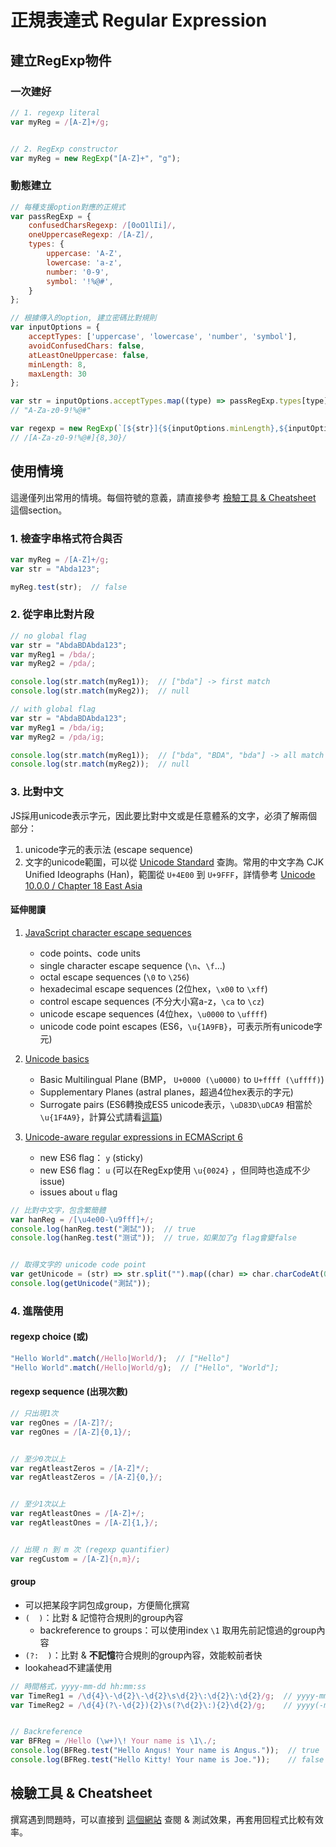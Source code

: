 # 正規表達式 Regular Expression

## 建立RegExp物件

### 一次建好

```javascript
// 1. regexp literal
var myReg = /[A-Z]+/g;


// 2. RegExp constructor
var myReg = new RegExp("[A-Z]+", "g");
```

### 動態建立

```javascript
// 每種支援option對應的正規式
var passRegExp = {
    confusedCharsRegexp: /[0oO1lIi]/,
    oneUppercaseRegexp: /[A-Z]/,
    types: {
        uppercase: 'A-Z',
        lowercase: 'a-z',
        number: '0-9',
        symbol: '!%@#',
    }
};

// 根據傳入的option, 建立密碼比對規則
var inputOptions = {
    acceptTypes: ['uppercase', 'lowercase', 'number', 'symbol'],
    avoidConfusedChars: false,
    atLeastOneUppercase: false,
    minLength: 8,
    maxLength: 30
};

var str = inputOptions.acceptTypes.map((type) => passRegExp.types[type] || '').join('');
// "A-Za-z0-9!%@#"

var regexp = new RegExp(`[${str}]{${inputOptions.minLength},${inputOptions.maxLength}}`);
// /[A-Za-z0-9!%@#]{8,30}/
```

## 使用情境

這邊僅列出常用的情境。每個符號的意義，請直接參考 [檢驗工具 & Cheatsheet](https://github.com/104corp/f2e-technote/blob/master/Book/%E3%80%90Book%E3%80%91Javasript%20Good%20Part/Chapter%20%237.md#檢驗工具--cheatsheet) 這個section。

### 1. 檢查字串格式符合與否
```javascript
var myReg = /[A-Z]+/g;
var str = "Abda123";

myReg.test(str);  // false
```

### 2. 從字串比對片段
```javascript
// no global flag
var str = "AbdaBDAbda123";
var myReg1 = /bda/;
var myReg2 = /pda/;

console.log(str.match(myReg1));  // ["bda"] -> first match
console.log(str.match(myReg2));  // null
```
```javascript
// with global flag
var str = "AbdaBDAbda123";
var myReg1 = /bda/ig;
var myReg2 = /pda/ig;

console.log(str.match(myReg1));  // ["bda", "BDA", "bda"] -> all match
console.log(str.match(myReg2));  // null
```


### 3. 比對中文
JS採用unicode表示字元，因此要比對中文或是任意體系的文字，必須了解兩個部分：

1. unicode字元的表示法 (escape sequence)
2. 文字的unicode範圍，可以從 [Unicode Standard](http://www.unicode.org/versions/Unicode10.0.0/) 查詢。常用的中文字為 CJK Unified Ideographs (Han)，範圍從 ```U+4E00``` 到 ```U+9FFF```，詳情參考 [Unicode 10.0.0 / Chapter 18 East Asia](http://www.unicode.org/versions/Unicode10.0.0/ch18.pdf)


#### 延伸閱讀
1. [JavaScript character escape sequences](https://mathiasbynens.be/notes/javascript-escapes)
    * code points、code units
    * single character escape sequence (```\n```、```\f```...)
    * octal escape sequences (```\0``` to ```\256```)
    * hexadecimal escape sequences (2位hex，```\x00``` to ```\xff```)
    * control escape sequences (不分大小寫a-z，```\ca``` to ```\cz```)
    * unicode escape sequences (4位hex，```\u0000``` to ```\uffff```)
    * unicode code point escapes (ES6，```\u{1A9FB}```，可表示所有unicode字元)

2. [Unicode basics](https://mathiasbynens.be/notes/javascript-unicode#unicode-basics)
    * Basic Multilingual Plane (BMP， ```U+0000 (\u0000)``` to ```U+ffff (\uffff)```)
    * Supplementary Planes (astral planes，超過4位hex表示的字元)
    * Surrogate pairs (ES6轉換成ES5 unicode表示，```\uD83D\uDCA9``` 相當於 ```\u{1F4A9}```，計算公式請看[這篇](https://mathiasbynens.be/notes/javascript-encoding#surrogate-formulae))

3. [Unicode-aware regular expressions in ECMAScript 6](https://mathiasbynens.be/notes/es6-unicode-regex)
    * new ES6 flag： ```y``` (sticky)
    * new ES6 flag： ```u``` (可以在RegExp使用 ```\u{0024}``` ，但同時也造成不少issue)
    * issues about ```u``` flag

```javascript
// 比對中文字，包含繁簡體
var hanReg = /[\u4e00-\u9fff]+/;
console.log(hanReg.test("測試"));  // true
console.log(hanReg.test("测试"));  // true，如果加了g flag會變false


// 取得文字的 unicode code point
var getUnicode = (str) => str.split("").map((char) => char.charCodeAt(0).toString(16));
console.log(getUnicode("測試"));
```

### 4. 進階使用

#### regexp choice (或)
```javascript
"Hello World".match(/Hello|World/);  // ["Hello"]
"Hello World".match(/Hello|World/g);  // ["Hello", "World"];
```

#### regexp sequence (出現次數)
```javascript
// 只出現1次
var regOnes = /[A-Z]?/;
var regOnes = /[A-Z]{0,1}/;


// 至少0次以上
var regAtleastZeros = /[A-Z]*/;
var regAtleastZeros = /[A-Z]{0,}/;


// 至少1次以上
var regAtleastOnes = /[A-Z]+/;
var regAtleastOnes = /[A-Z]{1,}/;


// 出現 n 到 m 次 (regexp quantifier)
var regCustom = /[A-Z]{n,m}/;
```

#### group
* 可以把某段字詞包成group，方便簡化撰寫
* ```(  )```：比對 & 記憶符合規則的group內容
    * backreference to groups：可以使用index ```\1``` 取用先前記憶過的group內容
* ```(?:  )```：比對 & **不記憶**符合規則的group內容，效能較前者快
* lookahead不建議使用

```javascript
// 時間格式，yyyy-mm-dd hh:mm:ss
var TimeReg1 = /\d{4}\-\d{2}\-\d{2}\s\d{2}\:\d{2}\:\d{2}/g;  // yyyy-mm-dd\shh:mm:ss
var TimeReg2 = /\d{4}(?\-\d{2}){2}\s(?\d{2}\:){2}\d{2}/g;    // yyyy(-mm)(-dd)\s(hh:)(mm:)ss


// Backreference
var BFReg = /Hello (\w+)\! Your name is \1\./;
console.log(BFReg.test("Hello Angus! Your name is Angus."));  // true
console.log(BFReg.test("Hello Kitty! Your name is Joe."));    // false
```

## 檢驗工具 & Cheatsheet
撰寫遇到問題時，可以直接到 [這個網站](http://regexr.com/) 查閱 & 測試效果，再套用回程式比較有效率。